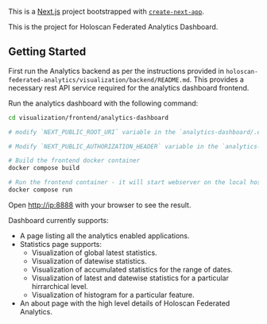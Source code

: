 This is a [Next.js](https://nextjs.org) project bootstrapped with [`create-next-app`](https://nextjs.org/docs/app/api-reference/cli/create-next-app).

This is the project for Holoscan Federated Analytics Dashboard.

## Getting Started

First run the Analytics backend as per the instructions provided in `holoscan-federated-analytics/visualization/backend/README.md`. This provides a necessary rest API service required for the analytics dashboard frontend.

Run the analytics dashboard with the following command:
```bash
cd visualization/frontend/analytics-dashboard

# modify `NEXT_PUBLIC_ROOT_URI` variable in the `analytics-dashboard/.env` file to point to the IP where analytics backend is running.

# Modify `NEXT_PUBLIC_AUTHORIZATION_HEADER` variable in the `analytics-dashboard/.env` file to point to the newly created test JWT token as per the steps mentioned in `holoscan-federated-analytics/visualization/backend/README.md`.

# Build the frontend docker container
docker compose build

# Run the frontend container - it will start webserver on the local host and port 8888.
docker compose run
```

Open [http://ip:8888](http://ip:8888) with your browser to see the result.

Dashboard currently supports:
- A page listing all the analytics enabled applications.
- Statistics page supports:
  - Visualization of global latest statistics.
  - Visualization of datewise statistics.
  - Visualization of accumulated statistics for the range of dates.
  - Visualization of latest and datewise statistics for a particular hirrarchical level.
  - Visualization of histogram for a particular feature.
- An about page with the high level details of Holoscan Federated Analytics.
